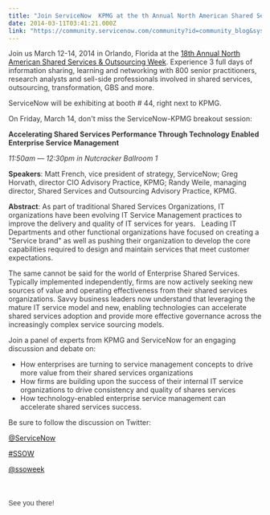 ```yaml
---
title: "Join ServiceNow  KPMG at the th Annual North American Shared Services and Outsourcing Week"
date: 2014-03-11T03:41:21.000Z
link: "https://community.servicenow.com/community?id=community_blog&sys_id=6b9c2225dbd0dbc01dcaf3231f961923"
---
```

<p><span style="font-size: 10.5pt; color: #333333; background: white;">Join us March 12-14, 2014 in Orlando, Florida at the <a title="w.sharedservicesweek.com/" href="http://www.sharedservicesweek.com/">18th Annual North American Shared Services &amp; Outsourcing Week</a>. Experience 3 full days of information sharing, learning and networking with 800 senior practitioners, research analysts and sell-side professionals involved in shared services, outsourcing, transformation, GBS and more.</span></p><p><span style="font-size: 10.5pt; color: #333333; background: white;"> </span></p><p><span style="font-size: 10.5pt; color: #333333; background: white;">ServiceNow will be exhibiting at booth # 44, right next to KPMG. </span></p><p><span style="font-size: 10.5pt; color: #333333; background: white;"> </span></p><p><span style="font-size: 10.5pt; color: #333333; background: white;">On Friday, March 14, don't miss the ServiceNow-KPMG breakout session:</span></p><p><span style="font-size: 10.5pt; color: #333333; background: white;"> </span></p><p><strong style="color: #333333; background: white; font-size: 10.5pt;">Accelerating Shared Services Performance Through Technology Enabled Enterprise Service Management</strong></p><p><em style="color: #333333; background: white; font-size: 10.5pt;">11:50am — 12:30pm in Nutcracker Ballroom 1</em></p><p><strong style="color: #333333; background: white; font-size: 10.5pt;"> </strong></p><p><strong style="color: #333333; background: white; font-size: 10.5pt;">Speakers</strong><span style="font-size: 10.5pt; color: #333333; background: white;">: Matt French, vice president of strategy, ServiceNow; Greg Horvath, director CIO Advisory Practice, KPMG; Randy Weile, managing director, Shared Services and Outsourcing Advisory Practice, KPMG. </span></p><p><strong style="color: #333333; background: white; font-size: 10.5pt;"> </strong></p><p><strong style="color: #333333; background: white; font-size: 10.5pt;">Abstract</strong><span style="font-size: 10.5pt; color: #333333; background: white;">: </span><span style="font-size: 10.5pt; color: #333333; background: white;">As part of traditional Shared Services Organizations, IT organizations have been evolving IT Service Management practices to improve the delivery and quality of IT services for years.   Leading IT Departments and other functional organizations have focused on creating a "Service brand" as well as pushing their organization to develop the core capabilities required to design and maintain services that meet customer expectations.</span></p><p><span style="font-size: 10.5pt; color: #333333; background: white;">The same cannot be said for the world of Enterprise Shared Services.   Typically implemented independently, firms are now actively seeking new sources of value and operating effectiveness from their shared services organizations. Savvy business leaders now understand that leveraging the mature IT service model and new, enabling technologies can accelerate shared services adoption and provide more effective governance across the increasingly complex service sourcing models.</span></p><p><span style="font-size: 10.5pt; color: #333333; background: white;"> </span></p><p><span style="font-size: 10.5pt; color: #333333; background: white;">Join a panel of experts from KPMG and ServiceNow for an engaging discussion and debate on:</span></p><ul style="list-style-type: disc;"><li><span style="font-size: 10.5pt; color: #333333; background: white;">How enterprises are turning to service management concepts to drive more value from their shared services organizations</span></li><li><span style="font-size: 10.5pt; color: #333333; background: white;">How firms are building upon the success of their internal IT service organizations to drive consistency and quality of shares services</span></li><li><span style="font-size: 10.5pt; color: #333333; background: white;">How technology-enabled enterprise service management can accelerate shared services success.</span></li></ul><p><span style="font-size: 10.5pt; color: #333333; background: white;"> </span></p><p><span style="font-size: 10.5pt; color: #333333; background: white;">Be sure to follow the discussion on Twitter:</span></p><p><span style="font-size: 10.5pt; color: #333333; background: white;"><a title="witter.com/servicenow" href="https://twitter.com/servicenow">@ServiceNow</a></span></p><p><span style="font-size: 10.5pt; color: #333333; background: white;"><a title="witter.com/search?q=%23SSOW&src=hash&f=realtime" href="https://twitter.com/search?q=%23SSOW&amp;src=hash&amp;f=realtime">#SSOW</a></span></p><p><span style="font-size: 10.5pt; color: #333333; background: white;"><a title="witter.com/ssoweek" href="https://twitter.com/ssoweek">@ssoweek </a></span></p><p><span style="color: #404040; font-family: Cambria; font-size: 10.5pt; line-height: 1.5em;"><br/></span></p><p><span style="line-height: 1.5em; color: #404040; font-size: 10.5pt; font-family: arial, helvetica, sans-serif;">See you there! </span></p>